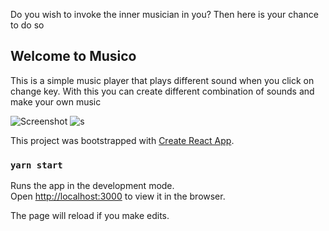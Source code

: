 Do you wish to invoke the inner musician in you?
Then here is your chance to do so

##  Welcome to Musico
This is a simple music player that plays different sound when you click on change key. With this you can create different combination of sounds and make your own music

![Screenshot](https://user-images.githubusercontent.com/43414928/94337438-df88fd00-0007-11eb-8714-13ac1f5238e9.png)
![s](https://user-images.githubusercontent.com/43414928/94337710-41e2fd00-000a-11eb-9a00-02415425c6c9.png)



This project was bootstrapped with [Create React App](https://github.com/facebook/create-react-app).

### `yarn start`

Runs the app in the development mode.<br />
Open [http://localhost:3000](http://localhost:3000) to view it in the browser.

The page will reload if you make edits.<br />


